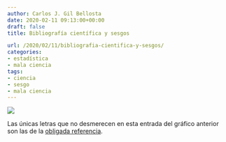 ```yaml
---
author: Carlos J. Gil Bellosta
date: 2020-02-11 09:13:00+00:00
draft: false
title: Bibliografía científica y sesgos

url: /2020/02/11/bibliografia-cientifica-y-sesgos/
categories:
- estadística
- mala ciencia
tags:
- ciencia
- sesgo
- mala ciencia
---
```


![](/wp-uploads/2020/02/Screen-Shot-2018-09-24-at-7.35.55-PM-1024x360-1.png)

Las únicas letras que no desmerecen en esta entrada del gráfico anterior son las de la [obligada referencia](https://statmodeling.stat.columbia.edu/2019/02/25/evidence-distortion-in-clincial-trials/).